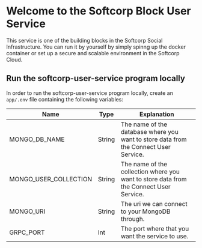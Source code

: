 # Welcome to the Softcorp Block User Service

This service is one of the building blocks in the Softcorp Social Infrastructure.
You can run it by yourself by simply spinng up the docker container or set up a secure and scalable environment in the Softcorp Cloud.

## Run the softcorp-user-service program locally

In order to run the softcorp-user-service program locally, create an ```app/.env``` file containing the following
variables:

| Name                    | Type   | Explanation                                                                           |
 |-------------------------|---------------------------------------------------------------------------------------|------------------------------------------------------------------------------------------------------------------------------------------------------------------------------------------------------------------------|
| MONGO_DB_NAME           | String | The name of the database where you want to store data from the Connect User Service.  |
| MONGO_USER_COLLECTION   | String | The name of the collection where you want to store data from the Connect User Service. |
| MONGO_URI               | String | The uri we can connect to your MongoDB through.                                       |
| GRPC_PORT       | Int    | The port where that you want the service to use.                                      |

